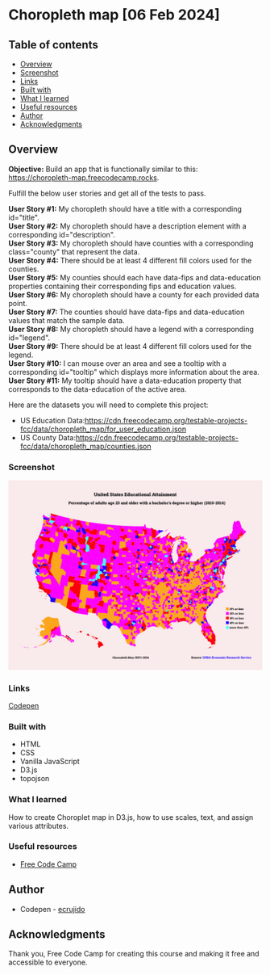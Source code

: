 # Choropleth map [06 Feb 2024]

## Table of contents

- [Overview](#overview)
- [Screenshot](#screenshot)
- [Links](#links)
- [Built with](#built-with)
- [What I learned](#what-i-learned)
- [Useful resources](#useful-resources)
- [Author](#author)
- [Acknowledgments](#acknowledgments)

## Overview

**Objective:** Build an app that is functionally similar to this: https://choropleth-map.freecodecamp.rocks.

Fulfill the below user stories and get all of the tests to pass. 

**User Story #1:** My choropleth should have a title with a corresponding id="title". <br>
**User Story #2:** My choropleth should have a description element with a corresponding id="description". <br>
**User Story #3:** My choropleth should have counties with a corresponding class="county" that represent the data. <br>
**User Story #4:** There should be at least 4 different fill colors used for the counties. <br>
**User Story #5:** My counties should each have data-fips and data-education properties containing their corresponding fips and education values. <br>
**User Story #6:** My choropleth should have a county for each provided data point. <br>
**User Story #7:** The counties should have data-fips and data-education values that match the sample data. <br>
**User Story #8:** My choropleth should have a legend with a corresponding id="legend". <br>
**User Story #9:** There should be at least 4 different fill colors used for the legend. <br>
**User Story #10:** I can mouse over an area and see a tooltip with a corresponding id="tooltip" which displays more information about the area. <br>
**User Story #11:** My tooltip should have a data-education property that corresponds to the data-education of the active area. <br>

Here are the datasets you will need to complete this project:

- US Education Data:https://cdn.freecodecamp.org/testable-projects-fcc/data/choropleth_map/for_user_education.json
- US County Data:https://cdn.freecodecamp.org/testable-projects-fcc/data/choropleth_map/counties.json

### Screenshot

![Picture of the project](choropleth-map.PNG)

### Links

[Codepen](https://codepen.io/ecrujido/)

### Built with

- HTML
- CSS
- Vanilla JavaScript
- D3.js
- topojson

### What I learned

How to create Choroplet map in D3.js, how to use scales, text, and assign various attributes.

### Useful resources

- [Free Code Camp](https://www.freecodecamp.org/learn)

## Author

- Codepen - [ecrujido](https://codepen.io/ecrujido/)

## Acknowledgments

Thank you, Free Code Camp for creating this course and making it free and accessible to everyone.

